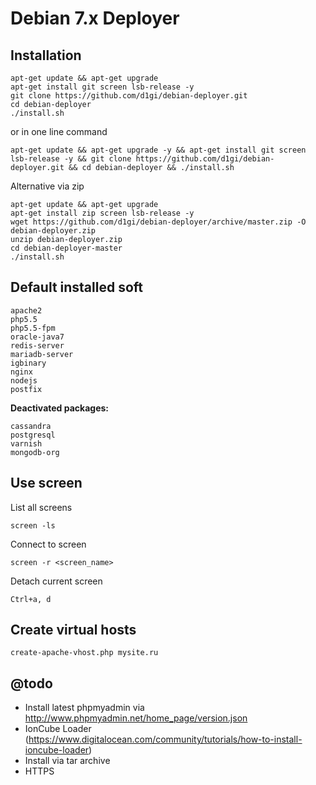 Debian 7.x Deployer
===================

Installation
------------

```
apt-get update && apt-get upgrade
apt-get install git screen lsb-release -y
git clone https://github.com/d1gi/debian-deployer.git
cd debian-deployer
./install.sh
```

or in one line command

```
apt-get update && apt-get upgrade -y && apt-get install git screen lsb-release -y && git clone https://github.com/d1gi/debian-deployer.git && cd debian-deployer && ./install.sh
```

Alternative via zip

```
apt-get update && apt-get upgrade
apt-get install zip screen lsb-release -y
wget https://github.com/d1gi/debian-deployer/archive/master.zip -O debian-deployer.zip
unzip debian-deployer.zip
cd debian-deployer-master
./install.sh
```

Default installed soft
----------------------

```
apache2
php5.5
php5.5-fpm
oracle-java7
redis-server
mariadb-server
igbinary
nginx
nodejs
postfix
```

**Deactivated packages:**
```
cassandra
postgresql
varnish
mongodb-org
```

Use screen
----------

List all screens

```
screen -ls
```

Connect to screen

```
screen -r <screen_name>
```

Detach current screen
```
Ctrl+a, d
```

Create virtual hosts
--------------------

```
create-apache-vhost.php mysite.ru
```

@todo
-----

 *  Install latest phpmyadmin via http://www.phpmyadmin.net/home_page/version.json
 *  IonCube Loader (https://www.digitalocean.com/community/tutorials/how-to-install-ioncube-loader)
 *  Install via tar archive
 *  HTTPS

